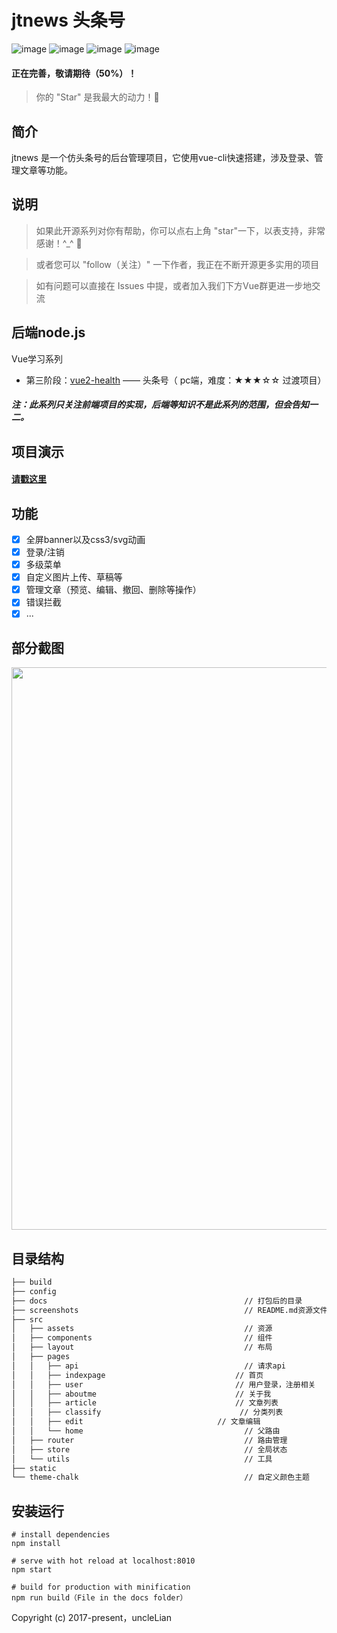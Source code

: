 # jtnews 头条号

![image](https://img.shields.io/badge/vue-2.5.2-blue.svg)
![image](https://img.shields.io/badge/vue--router-3.0.1-blue.svg)
![image](https://img.shields.io/badge/vuex-3.0.1-blue.svg)
![image](https://img.shields.io/badge/element--ui-1.4.7-blue.svg)

#### 正在完善，敬请期待（50%）！
> 你的 "Star" 是我最大的动力！🌹

## 简介

jtnews 是一个仿头条号的后台管理项目，它使用vue-cli快速搭建，涉及登录、管理文章等功能。

## 说明
> 如果此开源系列对你有帮助，你可以点右上角 "star"一下，以表支持，非常感谢！^_^ 🌹

> 或者您可以 "follow（关注）" 一下作者，我正在不断开源更多实用的项目

> 如有问题可以直接在 Issues 中提，或者加入我们下方Vue群更进一步地交流

## 后端node.js
Vue学习系列

- 第三阶段：[vue2-health](https://github.com/uncleLian/vue2-health) —— 头条号（ pc端，难度：★★★☆☆ 过渡项目）

##### 注：此系列只关注前端项目的实现，后端等知识不是此系列的范围，但会告知一二。

## 项目演示
#### [请戳这里](http://health.liansixin.win)

## 功能
- [x] 全屏banner以及css3/svg动画
- [x] 登录/注销
- [x] 多级菜单
- [x] 自定义图片上传、草稿等
- [x] 管理文章（预览、编辑、撤回、删除等操作）
- [x] 错误拦截
- [x] ...

## 部分截图
<img src="https://github.com/uncleLian/vue2-health/raw/master/screenshots/vue2-health.png" width="900px" style="max-width: 100%;"/>

## 目录结构

```html
├── build
├── config
├── docs                                        	// 打包后的目录
├── screenshots                                 	// README.md资源文件夹
├── src
│   ├── assets                                    	// 资源
│   ├── components                                	// 组件
│   ├── layout                                    	// 布局
│   ├── pages
│   │   ├── api                                 	// 请求api
│   │   ├── indexpage                             // 首页
│   │   ├── user                                  // 用户登录，注册相关
│   │   ├── aboutme                               // 关于我
│   │   ├── article                               // 文章列表
│   │   ├── classify                               // 分类列表
│   │   ├── edit                              // 文章编辑
│   │   └── home                             	    // 父路由
│   ├── router                                  	// 路由管理
│   ├── store                                   	// 全局状态
│   └── utils                                  	    // 工具
├── static
└── theme-chalk                         			// 自定义颜色主题
```

## 安装运行

```
# install dependencies
npm install

# serve with hot reload at localhost:8010
npm start

# build for production with minification
npm run build（File in the docs folder）
```


Copyright (c) 2017-present，uncleLian
